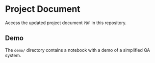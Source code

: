 # Project Document
Access the updated project document `PDF` in this repository.

## Demo
The `demo/` directory contains a notebook with a demo of a simplified QA system.
